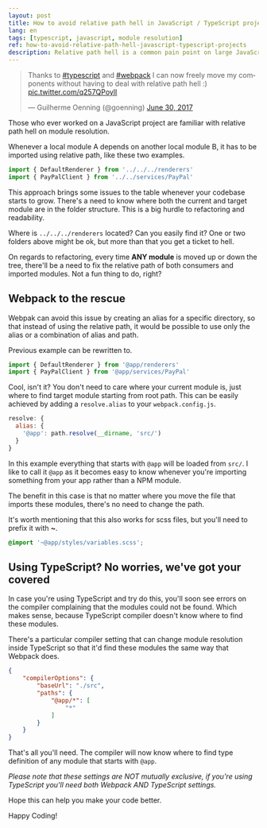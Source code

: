 ```yaml
---
layout: post
title: How to avoid relative path hell in JavaScript / TypeScript projects
lang: en
tags: [typescript, javascript, module resolution]
ref: how-to-avoid-relative-path-hell-javascript-typescript-projects
description: Relative path hell is a common pain point on large JavaScript/TypeScript projects. Learn how Webpack can help you avoid this problem.
---
```


<blockquote class="twitter-tweet" data-lang="en"><p lang="en" dir="ltr">Thanks to <a href="https://twitter.com/hashtag/typescript?src=hash">#typescript</a> and <a href="https://twitter.com/hashtag/webpack?src=hash">#webpack</a> I can now freely move my components without having to deal with relative path hell :) <a href="https://t.co/q257QPoylI">pic.twitter.com/q257QPoylI</a></p>&mdash; Guilherme Oenning (@goenning) <a href="https://twitter.com/goenning/status/880884293500850176">June 30, 2017</a></blockquote>
<script async src="//platform.twitter.com/widgets.js" charset="utf-8"></script>

Those who ever worked on a JavaScript project are familiar with relative path hell on module resolution. 

Whenever a local module A depends on another local module B, it has to be imported using relative path, like these two examples.

```typescript
import { DefaultRenderer } from '../../../renderers'
import { PayPalClient } from '../../services/PayPal'
```

This approach brings some issues to the table whenever your codebase starts to grow. There's a need to know where both the current and target module are in the folder structure. This is a big hurdle to refactoring and readability. 

Where is `../../../renderers` located? Can you easily find it? One or two folders above might be ok, but more than that you get a ticket to hell.

On regards to refactoring, every time **ANY module** is moved up or down the tree, there'll be a need to fix the relative path of both consumers and imported modules. Not a fun thing to do, right?

## Webpack to the rescue

Webpak can avoid this issue by creating an alias for a specific directory, so that instead of using the relative path, it would be possible to use only the alias or a combination of alias and path.

Previous example can be rewritten to.

```typescript
import { DefaultRenderer } from '@app/renderers'
import { PayPalClient } from '@app/services/PayPal'
```

Cool, isn't it? You don't need to care where your current module is, just where to find target module starting from root path. This can be easily achieved by adding a `resolve.alias` to your `webpack.config.js`.

```javascript
resolve: {
  alias: {
    '@app': path.resolve(__dirname, 'src/')
  }
}
```

In this example everything that starts with `@app` will be loaded from `src/`. I like to call it `@app` as it becomes easy to know whenever you're importing something from your app rather than a NPM module.

The benefit in this case is that no matter where you move the file that imports these modules, there's no need to change the path.

It's worth mentioning that this also works for scss files, but you'll need to prefix it with **~**.

```scss
@import '~@app/styles/variables.scss';
```

## Using TypeScript? No worries, we've got your covered

In case you're using TypeScript and try do this, you'll soon see errors on the compiler complaining that the modules could not be found. Which makes sense, because TypeScript compiler doesn't know where to find these modules. 

There's a particular compiler setting that can change module resolution inside TypeScript so that it'd find these modules the same way that Webpack does.

```json
{
    "compilerOptions": {
        "baseUrl": "./src",
        "paths": {
            "@app/*": [
                "*"
            ]
        }
    }
}
```

That's all you'll need. The compiler will now know where to find type definition of any module that starts with `@app`.

*Please note that these settings are NOT mutually exclusive, if you're using TypeScript you'll need both Webpack AND TypeScript settings.*

Hope this can help you make your code better.

Happy Coding!